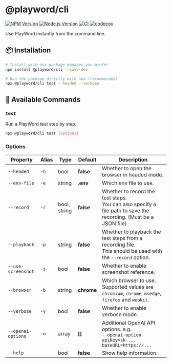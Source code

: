 # @playword/cli

[![NPM Version](https://img.shields.io/npm/v/@playword/cli)](https://www.npmjs.com/package/@playword/cli)
[![Node.js Version](https://img.shields.io/badge/node-%3E%3D18-yellow)](https://nodejs.org/en/download/package-manager)
[![CI](https://github.com/Foreverskyin0216/playword/actions/workflows/ci.yml/badge.svg)](https://github.com/Foreverskyin0216/playword/actions/workflows/ci.yml)
[![codecov](https://codecov.io/gh/Foreverskyin0216/playword/graph/badge.svg?token=8VO1EFXKDI)](https://codecov.io/gh/Foreverskyin0216/playword)

Use PlayWord instantly from the command line.

## 📦 Installation

```bash
# Install with any package manager you prefer
npm install @playword/cli --save-dev

# Run the package directly with npx (recommended)
npx @playword/cli test --headed --verbose
```

## 📖 Available Commands

### `test`

Run a PlayWord test step by step.

```bash
npx @playword/cli test [options]
```

### Options

| Property           | Alias | Type           | Default    | Description                                                                                                        |
| ------------------ | ----- | -------------- | ---------- | ------------------------------------------------------------------------------------------------------------------ |
| `--headed`         | `-h`  | bool           | **false**  | Whether to open the browser in headed mode.                                                                        |
| `--env-file`       | `-e`  | string         | **.env**   | Which env file to use.                                                                                             |
| `--record`         | `-r`  | bool, string   | **false**  | Whether to record the test steps.<br>You can also specify a file path to save the recording. (Must be a JSON file) |
| `--playback`       | `-p`  | string         | **false**  | Whether to playback the test steps from a recording file.<br>This should be used with the `--record` option.       |
| `--use-screenshot` | `-s`  | bool           | **false**  | Whether to enable screenshot reference.                                                                            |
| `--browser`        | `-b`  | string         | **chrome** | Which browser to use. Supported values are `chromium`, `chrome`, `msedge`, `firefox` and `webkit`.                 |
| `--verbose`        | `-v`  | bool           | **false**  | Whether to enable verbose mode.                                                                                    |
| `--openai-options` | `-o`  | array          | **[]**     | Additional OpenAI API options. e.g.<br>`--openai-option apiKey=sk-... baseURL=https://...`                         |
| `--help`           |       | bool           | **false**  | Show help information.                                                                                             |
